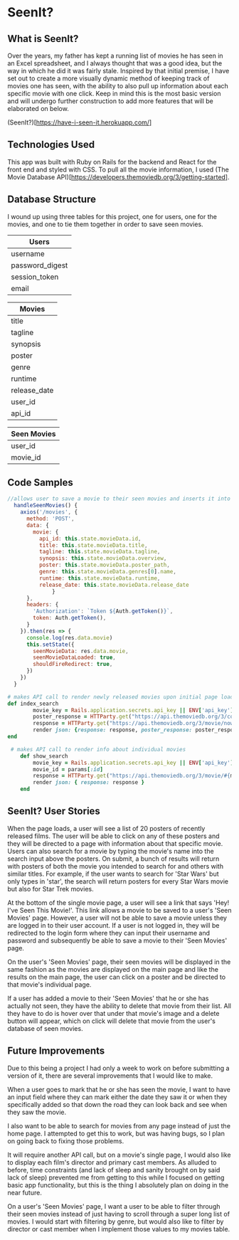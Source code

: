 # SeenIt?

## What is SeenIt?

Over the years, my father has kept a running list of movies he has seen in an Excel spreadsheet, and I always thought that was a good idea, but the way in which he did it was fairly stale. Inspired by that initial premise, I have set out to create a more visually dynamic method of keeping track of movies one has seen, with the ability to also pull up information about each specific movie with one click. Keep in mind this is the most basic version and will undergo further construction to add more features that will be elaborated on below.

(SeenIt?)[https://have-i-seen-it.herokuapp.com/]

## Technologies Used

This app was built with Ruby on Rails for the backend and React for the front end and styled with CSS. To pull all the movie information, I used (The Movie Database API)[https://developers.themoviedb.org/3/getting-started].

## Database Structure

I wound up using three tables for this project, one for users, one for the movies, and one to tie them together in order to save seen movies.

| Users          |
| -------------- | 
| username       | 
| password_digest| 
| session_token  | 
| email          | 


| Movies       |
| ------------ |
| title        |
| tagline      |
| synopsis     |
| poster       |
| genre        |
| runtime      |
| release_date |
| user_id      |
| api_id       |

| Seen Movies |
| ----------- |
| user_id     |
| movie_id    |

## Code Samples

```javascript
//allows user to save a movie to their seen movies and inserts it into the database 
  handleSeenMovies() {
    axios('/movies', {
      method: 'POST',
      data: {
        movie: {
          api_id: this.state.movieData.id,
          title: this.state.movieData.title,
          tagline: this.state.movieData.tagline,
          synopsis: this.state.movieData.overview,
          poster: this.state.movieData.poster_path,
          genre: this.state.movieData.genres[0].name,
          runtime: this.state.movieData.runtime,
          release_date: this.state.movieData.release_date
              }
      },
      headers: {
        'Authorization': `Token ${Auth.getToken()}`,
        token: Auth.getToken(),
      }
    }).then(res => {
      console.log(res.data.movie)
      this.setState({
        seenMovieData: res.data.movie,
        seenMovieDataLoaded: true,
        shouldFireRedirect: true,
      })
    })
  }
```

```ruby
# makes API call to render newly released movies upon initial page load
def index_search
        movie_key = Rails.application.secrets.api_key || ENV['api_key']
        poster_response = HTTParty.get("https://api.themoviedb.org/3/configuration?api_key=#{movie_key}")
        response = HTTParty.get("https://api.themoviedb.org/3/movie/now_playing?api_key=#{movie_key}&language=en-US&page=1")    
        render json: {response: response, poster_response: poster_response} 
end

 # makes API call to render info about individual movies
    def show_search
        movie_key = Rails.application.secrets.api_key || ENV['api_key']
        movie_id = params[:id]
        response = HTTParty.get("https://api.themoviedb.org/3/movie/#{movie_id}?api_key=#{movie_key}")
        render json: { response: response }
    end
```

## SeenIt? User Stories

When the page loads, a user will see a list of 20 posters of recently released films. The user will be able to click on any of these posters and they will be directed to a page with information about that specific movie. Users can also search for a movie by typing the movie's name into the search input above the posters. On submit, a bunch of results will return with posters of both the movie you intended to search for and others with similar titles. For example, if the user wants to search for 'Star Wars' but only types in 'star', the search will return posters for every Star Wars movie but also for Star Trek movies.

At the bottom of the single movie page, a user will see a link that says 'Hey! I've Seen This Movie!'. This link allows a movie to be saved to a user's 'Seen Movies' page. However, a user will not be able to save a movie unless they are logged in to their user account. If a user is not logged in, they will be redirected to the login form where they can input their username and password and subsequently be able to save a movie to their 'Seen Movies' page.

On the user's 'Seen Movies' page, their seen movies will be displayed in the same fashion as the movies are displayed on the main page and like the results on the main page, the user can click on a poster and be directed to that movie's individual page.

If a user has added a movie to their 'Seen Movies' that he or she has actually not seen, they have the ability to delete that movie from their list. All they have to do is hover over that under that movie's image and a delete button will appear, which on click will delete that movie from the user's database of seen movies.

## Future Improvements

Due to this being a project I had only a week to work on before submitting a version of it, there are several improvements that I would like to make. 

When a user goes to mark that he or she has seen the movie, I want to have an input field where they can mark either the date they saw it or when they specifically added so that down the road they can look back and see when they saw the movie.

I also want to be able to search for movies from any page instead of just the home page. I attempted to get this to work, but was having bugs, so I plan on going back to fixing those problems.

It will require another API call, but on a movie's single page, I would also like to display each film's director and primary cast members. As alluded to before, time constraints (and lack of sleep and sanity brought on by said lack of sleep) prevented me from getting to this while I focused on getting basic app functionality, but this is the thing I absolutely plan on doing in the near future.

On a user's 'Seen Movies' page, I want a user to be able to filter through their seen movies instead of just having to scroll through a super long list of movies. I would start with filtering by genre, but would also like to filter by director or cast member when I implement those values to my movies table.


